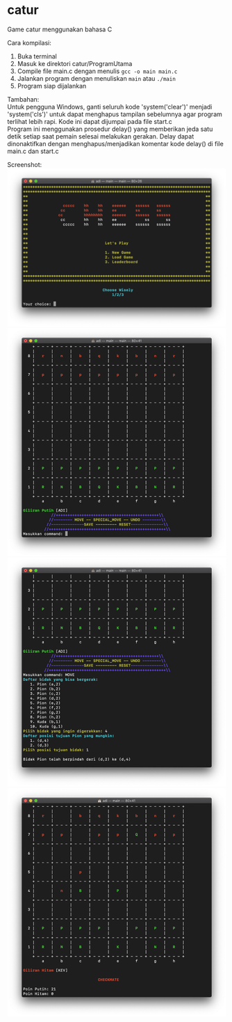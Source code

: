 # catur
Game catur menggunakan bahasa C

Cara kompilasi:
1. Buka terminal
2. Masuk ke direktori catur/ProgramUtama
3. Compile file main.c dengan menulis `gcc -o main main.c`
4. Jalankan program dengan menuliskan `main` atau `./main`
5. Program siap dijalankan

Tambahan:<br>
Untuk pengguna Windows, ganti seluruh kode 'system('clear')' menjadi 'system('cls')' untuk dapat menghapus tampilan sebelumnya agar program terlihat lebih rapi. Kode ini dapat dijumpai pada file start.c <br>
Program ini menggunakan prosedur delay() yang memberikan jeda satu detik setiap saat pemain selesai melakukan gerakan. Delay dapat dinonaktifkan dengan menghapus/menjadikan komentar kode delay() di file main.c dan start.c

Screenshot:<br>
![Main Menu](Screenshot/MainMenu.png?raw=true "Main Menu")
![New Game](Screenshot/NewGame.png?raw=true "New Game")
![Move](Screenshot/Move.png?raw=true "Move")
![Checkmate](Screenshot/Checkmate.png?raw=true "Checkmate")
